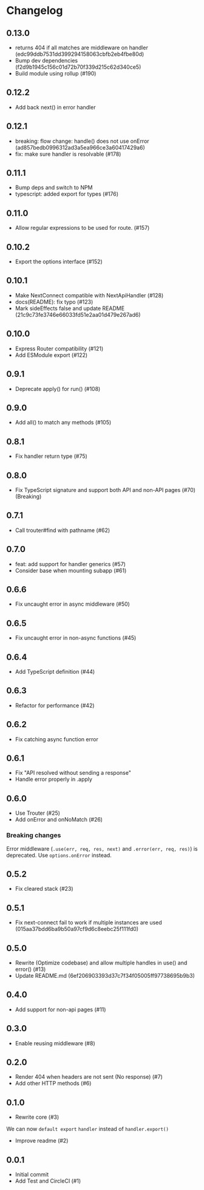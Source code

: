# Changelog

## 0.13.0

- returns 404 if all matches are middleware on handler (edc99ddb7531dd399294158063cbfb2eb4fbe80d)
- Bump dev dependencies (f2d9b1945c156c01d72b70f339d215c62d340ce5)
- Build module using rollup (#190)

## 0.12.2

- Add back next() in error handler

## 0.12.1

- breaking: flow change: handle() does not use onError (ad857bedb0996312ad3a5ea966ce3a60417429a6)
- fix: make sure handler is resolvable (#178)

## 0.11.1

- Bump deps and switch to NPM
- typescript: added export for types (#176)

## 0.11.0

- Allow regular expressions to be used for route. (#157)

## 0.10.2

- Export the options interface (#152)

## 0.10.1

- Make NextConnect compatible with NextApiHandler (#128)
- docs(README): fix typo (#123)
- Mark sideEffects false and update README (21c9c73fe3746e66033fd51e2aa01d479e267ad6)

## 0.10.0

- Express Router compatibility (#121)
- Add ESModule export (#122)

## 0.9.1

- Deprecate apply() for run() (#108)

## 0.9.0

- Add all() to match any methods (#105)

## 0.8.1

- Fix handler return type (#75)

## 0.8.0

- Fix TypeScript signature and support both API and non-API pages (#70) (Breaking)

## 0.7.1

- Call trouter#find with pathname (#62)

## 0.7.0

- feat: add support for handler generics (#57)
- Consider base when mounting subapp (#61)

## 0.6.6

- Fix uncaught error in async middleware (#50)

## 0.6.5

- Fix uncaught error in non-async functions (#45)

## 0.6.4

- Add TypeScript definition (#44)

## 0.6.3

- Refactor for performance (#42)

## 0.6.2

- Fix catching async function error

## 0.6.1

- Fix "API resolved without sending a response"
- Handle error properly in .apply

## 0.6.0

- Use Trouter (#25)
- Add onError and onNoMatch (#26)

### Breaking changes

Error middleware (`.use(err, req, res, next)` and `.error(err, req, res)`) is deprecated. Use `options.onError` instead.

## 0.5.2

- Fix cleared stack (#23)

## 0.5.1

- Fix next-connect fail to work if multiple instances are used (015aa37bdd6ba9b50a97cf9d6c8eebc25f111fd0)

## 0.5.0

- Rewrite (Optimize codebase) and allow multiple handles in use() and error() (#13)
- Update README.md (6ef206903393d37c7f34f05005ff97738695b9b3)

## 0.4.0

- Add support for non-api pages (#11)

## 0.3.0

- Enable reusing middleware (#8)

## 0.2.0

- Render 404 when headers are not sent (No response) (#7)
- Add other HTTP methods (#6)

## 0.1.0

- Rewrite core (#3)

We can now `default export` `handler` instead of `handler.export()`

- Improve readme (#2)

## 0.0.1

- Initial commit
- Add Test and CircleCI (#1)
